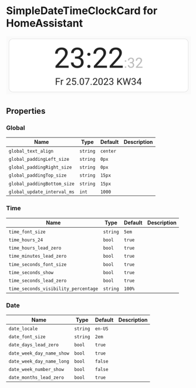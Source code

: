# SimpleDateTimeClockCard for HomeAssistant
![Header image to show a sample of this card](img/header.png)

## Properties
### Global
| Name | Type | Default | Description |
|--|--|--|--|
| `global_text_align` | `string` | `center` |  |
| `global_paddingLeft_size` | `string` | `0px` |  |
| `global_paddingRight_size` | `string` | `0px` |  |
| `global_paddingTop_size` | `string` | `15px` |  |
| `global_paddingBottom_size` | `string` | `15px` |  |
| `global_update_interval_ms` | `int` | `1000` |  |

### Time
| Name | Type | Default | Description |
|--|--|--|--|
| `time_font_size` | `string` | `5em` |  |
| `time_hours_24` | `bool` | `true` |  |
| `time_hours_lead_zero` | `bool` | `true` |  |
| `time_minutes_lead_zero` | `bool` | `true` |  |
| `time_seconds_font_size` | `bool` | `true` |  |
| `time_seconds_show` | `bool` | `true` |  |
| `time_seconds_lead_zero` | `bool` | `true` |  |
| `time_seconds_visibility_percentage` | `string` | `100%` |  |

### Date
| Name | Type | Default | Description |
|--|--|--|--|
| `date_locale` | `string` | `en-US` |  |
| `date_font_size` | `string` | `2em` |  |
| `date_days_lead_zero` | `bool` | `true` |  |
| `date_week_day_name_show` | `bool` | `true` |  |
| `date_week_day_name_long` | `bool` | `false` |  |
| `date_week_number_show` | `bool` | `false` |  |
| `date_months_lead_zero` | `bool` | `true` |  |